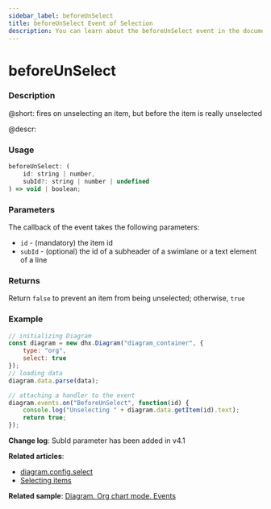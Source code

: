 ```yaml
---
sidebar_label: beforeUnSelect
title: beforeUnSelect Event of Selection
description: You can learn about the beforeUnSelect event in the documentation of the DHTMLX JavaScript Diagram library. Browse developer guides and API reference, try out code examples and live demos, and download a free 30-day evaluation version of DHTMLX Diagram.
---
```


# beforeUnSelect

### Description

@short: fires on unselecting an item, but before the item is really unselected

@descr:

### Usage

~~~js
beforeUnSelect: (
    id: string | number, 
    subId?: string | number | undefined
) => void | boolean;
~~~

### Parameters

The callback of the event takes the following parameters:

- `id` - (mandatory) the item id
- `subId` - (optional) the id of a subheader of a swimlane or a text element of a line

### Returns

Return `false` to prevent an item from being unselected; otherwise, `true`

### Example

~~~js {10-13}
// initializing Diagram
const diagram = new dhx.Diagram("diagram_container", { 
    type: "org", 
    select: true        
});
// loading data
diagram.data.parse(data);

// attaching a handler to the event
diagram.events.on("BeforeUnSelect", function(id) {
	console.log("Unselecting " + diagram.data.getItem(id).text);
	return true;
});
~~~

**Change log**: SubId parameter has been added in v4.1

**Related articles**:  
- [diagram.config.select](../../../api/diagram/select_property/)
- [Selecting items](../../../guides/manipulating_items/#selecting-items)

**Related sample**: [Diagram. Org chart mode. Events](https://snippet.dhtmlx.com/l38pct7c)